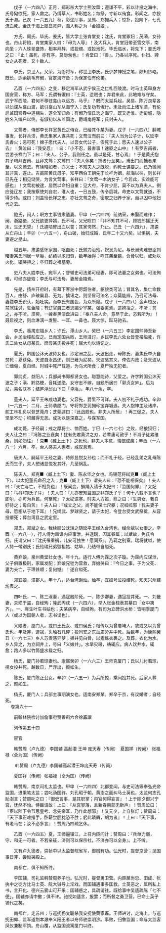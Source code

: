 <!-- { "loadSidebar": true } -->
　　戊子（一六四八）正月，郑彩杀大学士熊汝霖；遵谦不平，彩以计投之海中。氏号恸欲死，家人救之。乃缚草人，书彩姓名；每祭，寸斩以侑食。彩闻之，亦投氏于海。己亥（一六五九）秋，彩坐厅事，见熊、郑拥兵入；惊扑，投阶下，七孔流血死。金氏于海上屡显灵异，海人称之为「金娘娘」。

　　方氏、周氏、毕氏、姜氏，皆大学士张肯堂妾；沈氏，肯堂冢妇；茂漪，女孙也。舟山将陷，肯堂集家人曰：『毋为人辱』！及大兵入，肯堂冠带至雪交亭，南向坐；六人珠翠盛饰，相率拜辞，或投缳、或投池死。毕氏临水，将先下；姜氏呼之曰：『止！虽死，亦有序，莫匆匆也』！肯堂曰：『善』。乃各以序死。仆妇、婢女之从死者，又十数人。

　　李氏，京卫人。父荣，为衙将军，称世卫李氏。氏少梦神授之笔，颇知钤略。既长，适余姚毛有俶，官定海守备；为保定伯有伦弟。

　　乙酉（一六四五）之变，移定海军从武宁侯王之仁札西陵渡。时马士英窜身方国安营，称方、马军；氏谓有俶曰：『士英，逆贼也；弃君来此，此地难与守矣。武宁军西陵，君何不移驻龛山以远方、马乎』？既而太湖兵起，吴易、陈万良辈各以侦谍从龛山渡，欲引龛山军从海宁入；氏复劝有俶行。未及而江上诸军溃，有伦扈监国宫眷中道相失，遂全军归命；有俶乃偕氏逸之海宁。既又迁淮、迁彭城，隐姓名入编户以终。有俶初以从监国功，爵靖南将军；氏封夫人。

　　文莺者，侍郎李长祥室黄氏之侍女，已给其仆某为妻。戊子（一六四八）翻城事发，长祥兵溃，黄氏集家人谋共死；文莺泣而前曰：『夫人当为公子计，以延李氏香火；恶可死！婢子愿代夫人，以吾女代公子，俟死于此；愿夫人速以公子去』！黄泣曰：『我安忍』！曰：『小不忍，最害事！速驱之山中』！有罗吉甫者，尝游长祥门下；曰：『夫人、公子，我则任之。虽以是死，甘心焉』！于是黄氏抱其子畮拜吉甫、且拜文莺；文莺曰：『夫人休矣！捕者行至矣』。甫出门而捕者果至，以文莺去。有徐昭如者，亦义士；不知夫人之既脱，约死士谋要之。已乃微闻其非真，遂止。吉甫匿黄氏母子，知平西伯王朝先于长祥为姻，航海以往，则长祥已先在；相见恸哭，为言文莺事。长祥曰：『文莺一木讷女子；今若此，实难能可感也』！文莺初被逮，居然以命妇自重；见大府，不肯少屈，莫不以为真夫人。例应徙辽左；我按察使刘自宏，淮人也，一日五鼓，传令启城，命吏以文莺就道，不得少待。或曰：刘盖怜长祥之忠、亦壮文莺之奇，密取之归养于家，而以囚中他妇代之去。

　　鲍氏，闽人；职方主事钱肃遴妻。甲申（一六四四）前纳采，未娶而难作；闽、浙路绝，父兄欲更择婿，氏不可。父兄叹曰：『非不知其不可，顾钱郎播迁天末，生还无望』！氏遽啮臂出血以誓；其家愕然，乃止。己丑（一六四九），肃遴从亡舟山；辛卯（一六五一），舟山破，始归成婚，氏年二十又六矣。以惧祸，夫妻避之昆山。

　　越五年，肃遴感怀家国，呕血死；氏勉力治殓，祝发为尼。与长洲殉难忠臣刘曙妻某氏同居一草庵，纺绩以求归赀，数年始得；呼其弟至昆，负骨以归。或劝以火化，辄哭拒之；卒归葬之祖墓旁。

　　史八夫人姓李氏，宛平人；督辅史可法弟可经妻，即可法妻之女弟也。可法殉难，可经亦旋殁；李氏与可法母、妻居金陵焉。

　　先是，扬州开府时，有幕下客浙中厉韶伯者，躯貌类可法；冒其名，集亡命数百人，由舒、庐破巢县、无为。擒讯之，则坚冒可法名；众莫能辨，乃召可法母、妻暨李氏识认，始吐实。而李氏有国色，为众所窥。戊子（一六四八）金声桓反，禁旅往讨，驻金陵；有辽官聂三者思媚少宰某，强委禽焉。遣婢拒之，不听；詈之，亦不听。须臾，一婢奉黑漆盘进曰：『奉八夫人命，意尽于此，恣若所为』！聂启视之，则血淋漓一发髻、一耳、一鼻也。聂大惊，跃马驰去。

　　李氏，番禺宏福乡人；许氏，潭山乡人。癸巳（一六五三）李定国帅师至新会，乡民治楼船应之。已而定国兵败，王师进讨，乡民李氏六处女皆登楼缢死，许氏二处女从母某氏、庶母某氏投井死；屈大均以诗记之。

　　夏氏，黔国公沐天波侍女也。沙定洲之乱，天波出走，母陈氏、妻焦氏举火自焚死；夏获免。天波自永昌还，则已薙为尼矣。天波感其义，俾佐内政；及天波从亡缅甸，夏自经。时城中死尸载道，为乌犬所食；夏尸独无犯者。

　　郭纯贞，益阳人；兵部尚书郭都贤女也。聪慧能诗，父爱之。许字黔国公沐天波之子；滇、黔路梗，音耗遂绝，女守志不嫁，自题所居曰「郭贞女庐」。后为尼，易名联本；结庐浮邱山下曰「卓庵」。年八十余，卒。

　　董夫人，延平王朱成功妻也。父容先，爵里不可详。夫人初不礼于成功。辛卯（一六五一）二月，王师袭厦门，守将郑芝莞拥珍宝弃城逃。夫人抱神主及诸岸，舵工林礼负以登芝莞舟；芝莞遽曰：『此战舰也，非夫人所居』！再三促之，夫人坚坐不动；积藏得无恙。成功以是深嘉之，与谋军国。

　　成功薨，子经嗣；戒之厚将士、恤百姓。丁巳（一六七七）之败，经狼狈归；夫人让之曰：『冯陈之业衰矣！犹有先君黄洪之刃，若辈庸可赦乎！不肖子徒累维桑，则如勿往』！克■〈臧上土下〉之死也，非夫人本意，悔恨成疾；辛酉（一六八一）六月，卒。台人感夫人惠者，咸叹息焉。

　　唐夫人，嗣延平王经之妻、侍郎显悦女孙也；而不礼于经。已经乱弟之乳母陈氏而生子，夫人愬诸显悦发其奸，几至祸乱。

　　陈夫人，郑克■〈臧上土下〉妻、陈永华之女也。冯锡范将弒克■〈臧上土下〉，以太妃董氏命召之入；克■〈臧上土下〉谓夫人曰：『恐不能相保矣』！夫人曰：『夫亡与亡，不相负也』！既闻变，擗踊入请于太妃曰：『监国何罪』？太妃曰：『以非郑氏子耳』！夫人曰：『儿亦安知监国之非郑氏子乎！何十八载不言也？即尔，亦可为兵民，何至死』？太妃语塞。时夫人方娠，慰之曰：『生男女，我自好待之；毋自苦』！夫人曰：『成立之父，尚不能保七尺躯；况呱呱邪！我夫妻子母，愿相从于地下耳』！兄绳武、梦球贤之，请于太妃，令登台受文武祭奠，从容投缳死；葬台湾县之武定里。

　　郑氏，郑斌之女。我续顺公沈瑞之随延平王经入台湾也，经命斌以女妻之。辛酉（一六八一），行人傅为霖谋内应事泄，并逮瑞，囚其眷属；以斌故，免氏令归。氏谓父曰：『沈氏罹重祸，儿安可独生！愿同系』。乃羁之别室。瑞将就缢，使人持一带别氏；氏殓瑞兄弟暨祖姑、姑毕，乃结带自缢死。

　　黄弃娘，泉州黄堂壮女也。年十九，适行人傅为霖之次子璇。为霖内应谋泄，父子俱置极刑，家属发配；弃娘兄铨为营救，弃娘哭曰：『今日之事，子为父死、妻为夫亡，于理甚顺；复何憾』！遂自缢死。

　　郑宜娘，漳郡人。年十八，适台湾谢灿。灿卒，宜娘号泣投缳死。知天兴州建坊表之。

　　四叶氏，一、陈三淑妻，遇寇触阶死。一、陈少卿妻，遇寇投井死。一、刘畿妻，夫殒于盗，自经殉；隆武丙戌（一六四六），举人张金棕表其墓曰「女中夷齐」。一、庠生叶车书姑也；夫某病卒，自经殉，有司为立碑洪水桥：皆明季厦门人（或以为国朝人者，志书误也）。

　　义娘者，厦门人。或曰王氏女、或曰侯氏；相传以为曾厝埯人，故或又以为曾氏也。年及笄，遭寇，头触石几碎；投同安之东岳庙旁井中死。后数年，为康熙癸丑（一六七三）乡人苏贵感异梦；掘井见白骨，以素练衣裹之。及葬，衣化为水。乡人异之，为立祠井上，号曰「义娘井」。水旱灾祲，祷辄应。病人饮井水，辄愈；路人多以竹筒盛水载之归。

　　杨氏，厦门孙若琼妻也。康熙癸卯（一六六三）王师克厦门；氏以儿付若琼，携女投井死。越数日，尸浮出，颜如生。

　　陈氏，厦门陈正公女。辛卯（一六五一）为兵所掠，乘间投井死。后家人葬之，颜如生。

　　杨氏，厦门人；兵部主事期演女也，适南安郑某。郑卒于京，有议婚者；自经死。  
　 
卷第六十一

　　前翰林院检讨加詹事府赞善衔六合徐鼒譔

　　列传第五十四

　　宦官

　　韩赞周（卢九德） 李国辅 高起潜 王坤 庞天寿（传阙）　夏国祥（传阙） 张福禄（全为国）（传阙）

　　 韩赞周（卢九德）李国辅高起潜王坤庞天寿（传阙）

　　夏国祥（传阙）张福禄（全为国）（传阙）

　　韩赞周，南京司礼太监也。甲申（一六四四）北都变闻，与史可法等奉弘光帝监国，进秉笔太监；尝叱汤国祚、刘孔昭于朝。黄澍之面纠马士英也，太监何志孔助澍言；赞周叱之曰：『御史言事，是其职掌；内官何得妄言』！上于除夕御兴宁宫，怃然不怡。侍臣请故；上曰：『从宫寥落，且新春南部无新声』！赞周泣曰：『臣以陛下令节思皇考、念先帝耳，乃作此想邪』！又元夕，上自张灯；赞周曰：『天下事正难措手，卧薪尝胆犹恐不胜；躬此琐屑，胡为者』！上曰：『天下事，有老马在；汝不必多言』！赞周乃四疏乞休。

　　乙酉（一六四五）夏，王师逼镇江，上召内臣问计；赞周曰：『兵单力弱，守、和无一可者。不若亲征，济则可以保宗社，不济亦可以全身』。上不听。

　　又有卢九德者，崇祯中以太监督皖省军，御贼有功。弘光时，提督京营；见国事日非，尝恸哭殿上。

　　南都亡，俱不知所终。

　　李国辅，司礼监韩赞周养子也。弘光时，提督勇卫营。内臣屈尚忠、田成、张执中之徒方比马士英、阮大铖导上淫戏，而国辅遇事多匡救。士英恶之，属所私上书，言开化、德兴云雾山可开采；国辅惑之，具疏请往。既给事中吴适疏陈「七不便」，国辅亦请中撤；俱不许。驰视如适言，报罢；而所督之勇卫营，已命士英子锡代之矣。

　　南都亡，走苏州；与巡抚杨文聪杀我安抚使黄家鼒。王师进讨，走海上，与巡抚田仰、监军道荆本澈奉义阳王者以舟师驻崇明沙。事败，归鲁监国；命与太监客凤仪兼制军饷。舟山覆，从监国流寓厦门以终。

